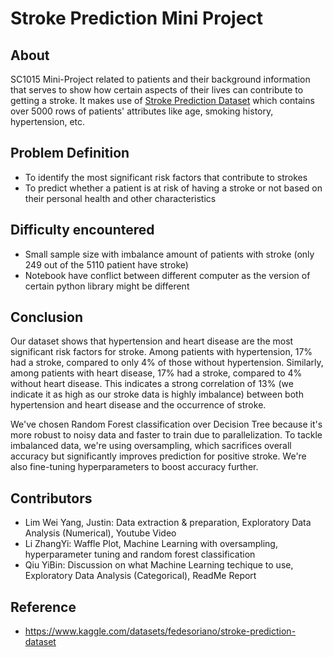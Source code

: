 # Stroke Prediction Mini Project

## About
SC1015 Mini-Project related to patients and their background information that serves to show how certain aspects of their lives can contribute to getting a stroke. It makes use of [Stroke Prediction Dataset](https://www.kaggle.com/datasets/fedesoriano/stroke-prediction-dataset) which contains over 5000 rows of patients' attributes like age, smoking history, hypertension, etc. 

## Problem Definition
- To identify the most significant risk factors that contribute to strokes
- To predict whether a patient is at risk of having a stroke or not based on their personal health and other characteristics

## Difficulty encountered
- Small sample size with imbalance amount of patients with stroke (only 249 out of the 5110 patient have stroke)
- Notebook have conflict between different computer as the version of certain python library might be different

## Conclusion
Our dataset shows that hypertension and heart disease are the most significant risk factors for stroke. Among patients with hypertension, 17% had a stroke, compared to only 4% of those without hypertension. Similarly, among patients with heart disease, 17% had a stroke, compared to 4% without heart disease. This indicates a strong correlation of 13% (we indicate it as high as our stroke data is highly imbalance) between both hypertension and heart disease and the occurrence of stroke. 

We've chosen Random Forest classification over Decision Tree because it's more robust to noisy data and faster to train due to parallelization. To tackle imbalanced data, we're using oversampling, which sacrifices overall accuracy but significantly improves prediction for positive stroke. We're also fine-tuning hyperparameters to boost accuracy further.

  

## Contributors
- Lim Wei Yang, Justin: Data extraction & preparation, Exploratory Data Analysis (Numerical), Youtube Video 
- Li ZhangYi: Waffle Plot, Machine Learning with oversampling, hyperparameter tuning and random forest classification
- Qiu YiBin: Discussion on what Machine Learning techique to use, Exploratory Data Analysis (Categorical), ReadMe Report

## Reference
- https://www.kaggle.com/datasets/fedesoriano/stroke-prediction-dataset